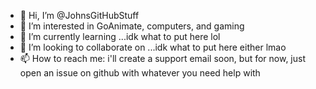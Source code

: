 - 👋 Hi, I’m @JohnsGitHubStuff
- 👀 I’m interested in GoAnimate, computers, and gaming
- 🌱 I’m currently learning ...idk what to put here lol
- 💞️ I’m looking to collaborate on ...idk what to put here either lmao
- 📫 How to reach me: i'll create a support email soon, but for now, just open an issue on github with whatever you need help with

<!---
JohnsGitHubStuff/JohnsGitHubStuff is a ✨ special ✨ repository because its `README.md` (this file) appears on your GitHub profile.
You can click the Preview link to take a look at your changes.
--->
